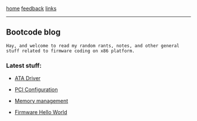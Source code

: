 [home](/) [feedback](/feedback) [links](/links)

-----------------------------------------------------------------------------

## Bootcode blog

	Hay, and welcome to read my random rants, notes, and other general
	stuff related to firmware coding on x86 platform.

### Latest stuff:

  - [ATA Driver](/disks.md)

  - [PCI Configuration](/pciconfig.html)

  - [Memory management](/memory.md)

  - [Firmware Hello World](/reset.md)

